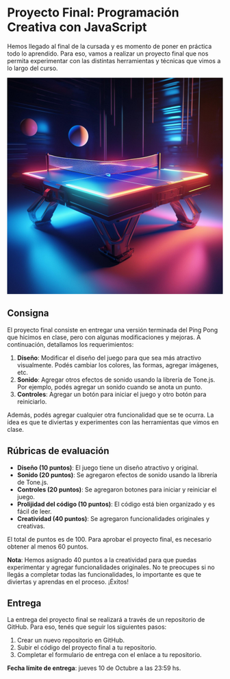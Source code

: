 # Proyecto Final: Programación Creativa con JavaScript

Hemos llegado al final de la cursada y es momento de poner en práctica todo lo aprendido. Para eso, vamos a realizar un proyecto final que nos permita experimentar con las distintas herramientas y técnicas que vimos a lo largo del curso.

![1727114488845](image/consignas/1727114488845.jpg)

## Consigna

El proyecto final consiste en entregar una versión terminada del Ping Pong que hicimos en clase, pero con algunas modificaciones y mejoras. A continuación, detallamos los requerimientos:

1. **Diseño**: Modificar el diseño del juego para que sea más atractivo visualmente. Podés cambiar los colores, las formas, agregar imágenes, etc.
2. **Sonido**: Agregar otros efectos de sonido usando la librería de Tone.js. Por ejemplo, podés agregar un sonido cuando se anota un punto.
3. **Controles**: Agregar un botón para iniciar el juego y otro botón para reiniciarlo.

Además, podés agregar cualquier otra funcionalidad que se te ocurra. La idea es que te diviertas y experimentes con las herramientas que vimos en clase.

## Rúbricas de evaluación

- **Diseño (10 puntos)**: El juego tiene un diseño atractivo y original.
- **Sonido (20 puntos)**: Se agregaron efectos de sonido usando la librería de Tone.js.
- **Controles (20 puntos)**: Se agregaron botones para iniciar y reiniciar el juego.
- **Prolijidad del código (10 puntos)**: El código está bien organizado y es fácil de leer.
- **Creatividad (40 puntos)**: Se agregaron funcionalidades originales y creativas.

El total de puntos es de 100. Para aprobar el proyecto final, es necesario obtener al menos 60 puntos.

**Nota**: Hemos asignado 40 puntos a la creatividad para que puedas experimentar y agregar funcionalidades originales. No te preocupes si no llegás a completar todas las funcionalidades, lo importante es que te diviertas y aprendas en el proceso. ¡Éxitos!

## Entrega

La entrega del proyecto final se realizará a través de un repositorio de GitHub. Para eso, tenés que seguir los siguientes pasos:

1. Crear un nuevo repositorio en GitHub.
2. Subir el código del proyecto final a tu repositorio.
3. Completar el formulario de entrega con el enlace a tu repositorio.

**Fecha límite de entrega**: jueves 10 de Octubre a las 23:59 hs.
